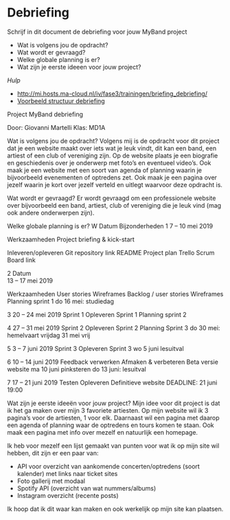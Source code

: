 # Debriefing

Schrijf in dit document de debriefing voor jouw MyBand project

* Wat is volgens jou de opdracht?
* Wat wordt er gevraagd?
* Welke globale planning is er?
* Wat zijn je eerste ideeen voor jouw project?

*Hulp*
* http://mi.hosts.ma-cloud.nl/iv/fase3/trainingen/briefing_debriefing/
* [Voorbeeld structuur debriefing](http://members.quicknet.nl/p.devries1/OpzetDebriefing.pdf)

Project MyBand debriefing

Door: Giovanni Martelli
Klas: MD1A

Wat is volgens jou de opdracht?
Volgens mij is de opdracht voor dit project dat je een website maakt over iets wat je leuk vindt, dit kan een band, een artiest of een club of vereniging zijn. Op de website plaats je een biografie en geschiedenis over je onderwerp met foto’s en eventueel video’s. Ook maak je een website met een soort van agenda of planning waarin je bijvoorbeeld evenementen of optredens zet. Ook maak je een pagina over jezelf waarin je kort over jezelf verteld en uitlegt waarvoor deze opdracht is.

Wat wordt er gevraagd?
Er wordt gevraagd om een professionele website over bijvoorbeeld een band, artiest, club of vereniging die je leuk vind (mag ook andere onderwerpen zijn).


Welke globale planning is er?
W	Datum		Bijzonderheden
1	7 – 10 mei 2019

Werkzaamheden
	Project briefing & kick-start
	
Inleveren/opleveren
	Git repository link README Project plan Trello Scrum Board link
	
2       Datum	
        13 – 17 mei 2019
	
Werkzaamheden
	User stories
Wireframes
	Backlog / user stories
Wireframes Planning sprint 1
	do 16 mei: studiedag 

3	20 – 24 mei 2019
	Sprint 1
	Opleveren Sprint 1 Planning sprint 2
	
4	27 – 31 mei 2019
	Sprint 2
	Opleveren Sprint 2 Planning Sprint 3
	do 30 mei: hemelvaart vrijdag 31 mei vrij

5	3 – 7 juni 2019
	Sprint 3
	Opleveren Sprint 3
	wo 5 juni lesuitval

6	10 – 14 juni 2019
	Feedback verwerken Afmaken & verbeteren
	Beta versie website
	ma 10 juni pinksteren do 13 juni: lesuitval

7	17 – 21 juni 2019
	Testen Opleveren
	Definitieve website
	DEADLINE: 21 juni 19:00



Wat zijn je eerste ideeën voor jouw project?
Mijn idee voor dit project is dat ik het ga maken over mijn 3 favoriete artiesten.
Op mijn website wil ik 3 pagina’s voor de artiesten, 1 voor elk. Daarnaast wil een pagina met daarop een agenda of planning waar de optredens en tours komen te staan. Ook maak een pagina met info over mezelf en natuurlijk een homepage.

Ik heb voor mezelf een lijst gemaakt van punten voor wat ik op mijn site wil hebben, dit zijn er een paar van:

-	API voor overzicht van aankomende concerten/optredens (soort kalender) met links naar ticket sites
-	Foto gallerij met modaal
-	Spotify API (overzicht van wat nummers/albums)
-	Instagram overzicht (recente posts)

Ik hoop dat ik dit waar kan maken en ook werkelijk op mijn site kan plaatsen.





